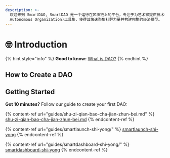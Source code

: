```yaml
---
description: >-
  欢迎来到 SmartDAO, SmartDAO 是一个运行在区块链上的平台，专注于为艺术家提供技术创新的DAO(Decentralized
  Autonomous Organization)工具集，使得其快速聚集社群力量并构建完整的经济模型。
---
```


# 🤓 Introduction

{% hint style="info" %}
**Good to know:** [ What is DAO?](extras/dao-distributed-autonomous-organization.md)
{% endhint %}



## How to Create a DAO

## Getting Started

**Got 10 minutes?**  Follow our guide to create your first DAO:

{% content-ref url="guides/shu-zi-qian-bao-cha-jian-zhun-bei.md" %}
[shu-zi-qian-bao-cha-jian-zhun-bei.md](guides/shu-zi-qian-bao-cha-jian-zhun-bei.md)
{% endcontent-ref %}

{% content-ref url="guides/smartlaunch-shi-yong/" %}
[smartlaunch-shi-yong](guides/smartlaunch-shi-yong/)
{% endcontent-ref %}

{% content-ref url="guides/smartdashboard-shi-yong/" %}
[smartdashboard-shi-yong](guides/smartdashboard-shi-yong/)
{% endcontent-ref %}
